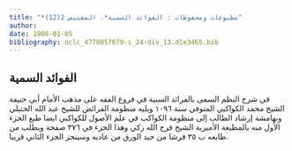 ```yaml
---
title: "*مطبوعات ومحفوظات : الفوائد السمية*. المقتبس 2(12)"
author: 
date: 1908-01-05
bibliography: oclc_4770057679-i_24-div_13.d1e3465.bib
---
```




##  الفوائد السمية 


 في شرح النظم السمى بالفرائد السنية في فروع الفقه على مذهب الأمام أبي حنيفة   الشيخ محمد الكواكبي المتوفي سنة  ١٠٩٦  ويليه منظومة الفرائض للشيخ عبد الله الحنبلي وبهامشة إرشاد الطالب إلى منظومة الكواكب في علم الأصول للكواكبي ايضا طبع الجزء الأول منه بالمطبعة الأميرية الشيخ فرج الله زكي وهذا الجزء في  ٣٧٦  صفحة ويطلب من طابعه ب  ٣٥  قرشا من جيد الورق من عاديه وسينجز الجزء الثاني قريبا. 
